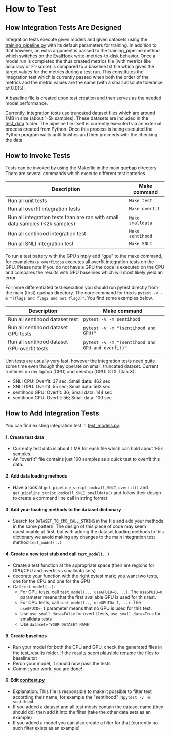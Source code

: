 # How to Test

## How Integration Tests Are Designed
Integration tests execute given models and given datasets using the [training_pipeline.py](../quebap/training_pipeline.py) with its default parameters for training. In addition to that however, an extra argument is passed to the training_pipeline method which switches on the [EvalHook](../quebap/sisyphos/hooks.py) write-metrics-to-disk behavior. Once a model run is completed the thus created metrics file (with metrics like accuracy or F1-score) is compared to a baseline.txt file which gives the target values for the metrics during a test run. This constitutes the integration test which is currently passed when both the order of the metrics and the metric values are the same (with a small absolute tolerance of 0.015).

A baseline file is created upon test creation and then serves as the needed model performance.

Currently, integration tests use truncated dataset files which are around 1MB in size (about 1-5k samples). These datasets are included in the [test_data](./test_data) folder. The pipeline file itself is currently executed via an external process created from Python. Once this process is being executed the Python program waits until finishes and then proceeds with the checking the data.

## How to Invoke Tests
Tests can be invoked by using the Makefile in the main quebap directory. There are several commands which execute different test batteries.

|  Description                      | Make command                                                 |
|-----------------------------------|--------------------------------------------------------------|
| Run all unit tests                | `Make test`                                                  |
| Run all overfit integration tests | `Make overfit`                                               |
| Run all integration tests than are ran with small data samples (<2k samples)| `Make smalldata`   |
| Run all sentihood integration test| `Make sentihood`                                             |
| Run all SNLI integration test| `Make SNLI`                                                       |


To run a test battery with the GPU simply add "gpu" to the make command, for example`Make overfitgpu` executes all overfit integration tests on the GPU. Please note if you do not have a GPU the code is executed on the CPU and compares the results with GPU baselines which will most likely yield an error.

For more differentiated test execution you should run pytest directly from the main (first) quebap directory. The core command for this is `pytest -v -m "(flag1 and flag2 and not flag3)"`. You find some examples below.

|  Description                                 | Make command                                                 |
|----------------------------------------------|--------------------------------------------------------------|
| Run all sentihood dataset test               | `pytest -v -m sentihood`                                     |
| Run all sentihood dataset GPU tests          | `pytest -v -m "(sentihood and GPU)"`                         |
| Run all sentihood dataset GPU overfit tests  | `pytest -v -m "(sentihood and GPU and overfit)"`             | 

Unit tests are usually very fast, however the integration tests need quite some time even though they operate on small, truncated dataset. Current runtimes on my laptop (CPU) and desktop (GPU: GTX Titan X):
  - SNLI CPU:      Overfit: 37 sec; Small data: 462 sec
  - SNLI GPU:      Overfit: 55 sec; Small data: 563 sec
  - sentihood GPU: Overfit: 36; Small data: 144 sec 
  - sentihood CPU: Overfit: 56; Small data: 100 sec 

## How to Add Integration Tests

You can find existing integration test in [test_models.py](/quebap/test_models.py).

#### 1. Create test data
- Currently test data is about 1 MB for each file which can hold about 1-5k samples.
- An "overfit" file contains just 100 samples as a quick test to overfit this data.

#### 2. Add data loading methods
- Have a look at `get_pipeline_script_cmdcall_SNLI_overfit()` and `get_pipeline_script_cmdcall_SNLI_smalldata()` and follow their design to create a command line call in string format

#### 3. Add your loading methods to the dataset dictionary
- Search for `DATASET_TO_CMD_CALL_STRING` in the file and add your methods in the same pattern. The design of this piece of code may seem questionable at first, but with adding the dataset loading methods to this dictionary we avoid making any changes to the main integration test method `test_model(..)`

#### 4. Create a new test stub and call `test_model(..)`
- Create a test function at the appropriate space (their are regions for GPU/CPU and overfit vs smalldata sets)
- decorate your function with the right pytest mark; you want two tests, one for the CPU and one for the GPU
- Call `test_model(..)`:
  - For GPU tests, call `test_model(.., useGPUID=0, ..)`. The `useGPUID=0` parameter means that the first available GPU is used for this test.
  - For CPU tests, call `test_model(.., useGPUID=-1, ..)`. The `useGPUID=-1` parameter means that no GPU is used for this test.
  - Use `use_small_data=False` for overfit tests, `use_small_data=True` for smalldata tests
  - Use `dataset='YOUR DATASET NAME'`
  
#### 5. Create baselines
- Run your model for both the CPU and GPU, check the generated files in the [test_results](./test_results) folder. If the results seem plausible rename the files to baseline.txt
- Rerun your model, it should now pass the tests
- Commit your work, you are done!

#### 6. Edit [conftest.py](conftest.py)
- Explanation: This file is responsible to make it possible to filter test according their name, for example the "sentihood" in`pytest -v -m sentihood`
- If you added a dataset and all test mosts contain the dataset name (they should do) then add it into the filter (take the other data sets as an example)
- If you added a model you can also create a filter for that (currently no such filter exists as an example)
